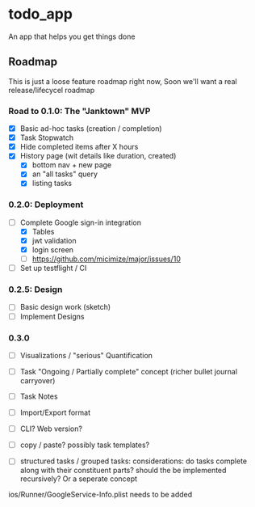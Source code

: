 # todo_app

An app that helps you get things done

## Roadmap

This is just a loose feature roadmap right now,
Soon we'll want a real release/lifecycel roadmap

### Road to 0.1.0: The "Janktown" MVP
- [X] Basic ad-hoc tasks (creation / completion)
- [X] Task Stopwatch
- [X] Hide completed items after X hours 
- [X] History page (wit details like duration, created)
    - [X] bottom nav + new page
    - [X] an "all tasks" query 
    - [X] listing tasks

### 0.2.0: Deployment
- [ ] Complete Google sign-in integration
  - [X] Tables
  - [X] jwt validation
  - [X] login screen
  - [ ] https://github.com/micimize/major/issues/10
- [ ] Set up testflight / CI

### 0.2.5: Design
- [ ] Basic design work (sketch)
- [ ] Implement Designs

### 0.3.0
- [ ] Visualizations / "serious" Quantification
- [ ] Task "Ongoing / Partially complete" concept
      (richer bullet journal carryover) 
- [ ] Task Notes
- [ ] Import/Export format
- [ ] CLI? Web version?
- [ ] copy / paste? possibly task templates? 
- [ ] structured tasks / grouped tasks:
      considerations: do tasks complete along with their constituent parts?
      should the be implemented recursively? Or a seperate concept



ios/Runner/GoogleService-Info.plist needs to be added
